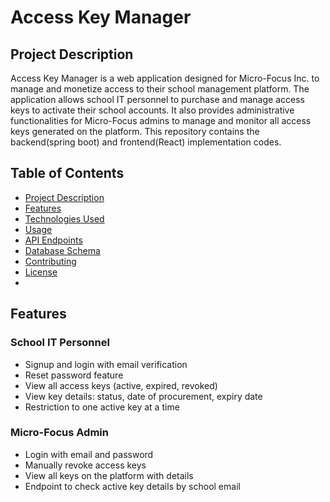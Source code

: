 # Access Key Manager
## Project Description
Access Key Manager is a web application designed for Micro-Focus Inc. to manage and monetize access to their school management platform. The application allows school IT personnel to purchase and manage access keys to activate their school accounts. It also provides administrative functionalities for Micro-Focus admins to manage and monitor all access keys generated on the platform. This repository contains the backend(spring boot) and frontend(React) implementation codes.
## Table of Contents
- [Project Description](#project-description)
- [Features](#features)
- [Technologies Used](#technologies-used)
- [Usage](#usage)
- [API Endpoints](#api-endpoints)
- [Database Schema](#database-schema)
- [Contributing](#contributing)
- [License](#license)
- 

## Features
### School IT Personnel
- Signup and login with email verification
- Reset password feature
- View all access keys (active, expired, revoked)
- View key details: status, date of procurement, expiry date
- Restriction to one active key at a time

### Micro-Focus Admin
- Login with email and password
- Manually revoke access keys
- View all keys on the platform with details
- Endpoint to check active key details by school email
